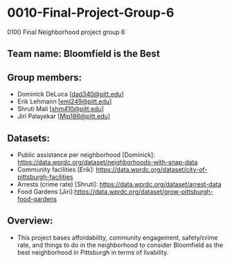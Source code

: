 # 0010-Final-Project-Group-6
0100 Final Neighborhood project group 6

## Team name: Bloomfield is the Best

## Group members:
- Dominick DeLuca [dad340@pitt.edu]
- Erik Lehmann [eml249@pitt.edu]
- Shruti Mali [shm410@pitt.edu]
- Jiri Palayekar [Mjp186@pitt.edu]

## Datasets:
- Public assistance per neighborhood [Dominick]: https://data.wprdc.org/dataset/neighborhoods-with-snap-data
- Community facilities [Erik]: https://data.wprdc.org/dataset/city-of-pittsburgh-facilities
- Arrests (crime rate) [Shruti]: https://data.wprdc.org/dataset/arrest-data
- Food Gardens [Jiri]:https://data.wprdc.org/dataset/grow-pittsburgh-food-gardens

## Overview:
- This project bases affordability, community engagement, safety/crime rate, and things to do in the neighborhood to consider Bloomfield as the best neighborhood in Pittsburgh in terms of livability.
